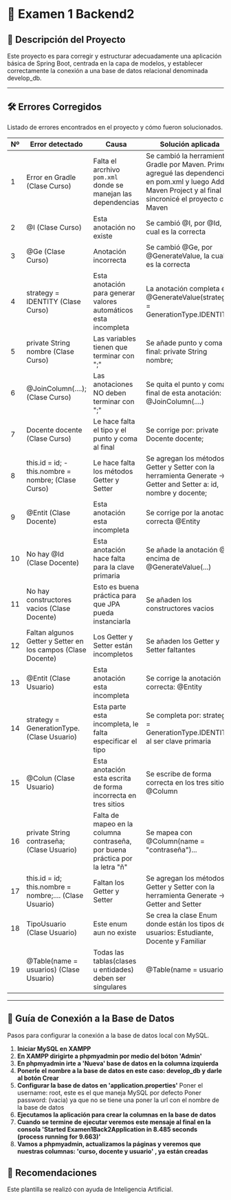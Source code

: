 # 📌 Examen 1 Backend2 

## 📝 Descripción del Proyecto
Este proyecto es para corregir y estructurar adecuadamente
una aplicación básica de Spring Boot, centrada en la capa de modelos, y establecer
correctamente la conexión a una base de datos relacional denominada develop_db.

---

## 🛠️ Errores Corregidos
Listado de errores encontrados en el proyecto y cómo fueron solucionados.

| Nº | Error detectado                                              | Causa                                                                        | Solución aplicada                                                                                                                                              |
|----|--------------------------------------------------------------|------------------------------------------------------------------------------|----------------------------------------------------------------------------------------------------------------------------------------------------------------|
| 1  | Error en Gradle (Clase Curso)                                | Falta el arcrhivo `pom.xml` donde se manejan las dependencias                | Se cambió la herramienta Gradle por Maven. Primero agregué las dependencias en pom.xml y luego Add as Maven Project y al final sincronicé el proyecto con Maven |
| 2  | @I (Clase Curso)                                             | Esta anotación no existe                                                     | Se cambió @I, por @Id, la cual es la correcta                                                                                                                  |
| 3  | @Ge (Clase Curso)                                            | Anotación incorrecta                                                         | Se cambió @Ge, por @GenerateValue, la cual es la correcta                                                                                                      |
| 4  | strategy = IDENTITY (Clase Curso)                            | Esta anotación para generar valores automáticos esta incompleta              | La anotación completa es @GenerateValue(strategy = GenerationType.IDENTITY)                                                                                    |
| 5  | private String nombre (Clase Curso)                          | Las variables tienen que terminar con ";"                                    | Se añade punto y coma al final: private String nombre;                                                                                                         |
| 6  | @JoinColumn(....); (Clase Curso)                             | Las anotaciones NO deben terminar con ";"                                    | Se quita el punto y coma al final de esta anotación: @JoinColumn(....)                                                                                         |
| 7  | Docente docente (Clase Curso)                                | Le hace falta el tipo y el punto y coma al final                             | Se corrige por: private Docente docente;                                                                                                                       |
| 8  | this.id = id; - this.nombre = nombre; (Clase Curso)          | Le hace falta los métodos Getter y Setter                                    | Se agregan los métodos Getter y Setter con la herramienta Generate -> Getter and Setter a: id, nombre y docente;                                               |
| 9  | @Entit (Clase Docente)                                       | Esta anotación esta incompleta                                               | Se corrige por la anotación correcta @Entity                                                                                                                   |
| 10 | No hay @Id (Clase Docente)                                   | Esta anotación hace falta para la clave primaria                             | Se añade la anotación @Id encima de @GenerateValue(...)                                                                                                        |
| 11 | No hay constructores vacios (Clase Docente)                  | Esto es buena práctica para que JPA pueda instanciarla                       | Se añaden los constructores vacios                                                                                                                             |
| 12 | Faltan algunos Getter y Setter en los campos (Clase Docente) | Los Getter y Setter están incompletos                                        | Se añaden los Getter y Setter faltantes                                                                                                                        |
| 13 | @Entit (Clase Usuario)                                       | Esta anotación esta incompleta                                               | Se corrige la anotación correcta: @Entity                                                                                                                      |
| 14 | strategy = GenerationType. (Clase Usuario)                   | Esta parte esta incompleta, le falta especificar el tipo                     | Se completa por: strategy = GenerationType.IDENTITY al ser clave primaria                                                                                      |
| 15 | @Colun (Clase Usuario)                                       | Esta anotación esta escrita de forma incorrecta en tres sitios               | Se escribe de forma correcta en los tres sitios: @Column                                                                                                       |
| 16 | private String contraseña; (Clase Usuario)                   | Falta de mapeo en la columna contraseña, por buena práctica por la letra "ñ" | Se mapea con @Column(name = "contraseña")...                                                                                                                   |
| 17 | this.id = id; this.nombre = nombre;.... (Clase Usuario)      | Faltan los Getter y Setter                                                   | Se agregan los métodos Getter y Setter con la herramienta Generate -> Getter and Setter                                                                        |
| 18 | TipoUsuario (Clase Usuario)                                  | Este enum aun no existe                                                      | Se crea la clase Enum donde están los tipos de usuarios: Estudiante, Docente y Familiar                                                                        |
| 19 | @Table(name = usuarios) (Clase Usuario)                      | Todas las tablas(clases u entidades) deben ser singulares                    | @Table(name = usuario)                                                                       |



---

## 🔌 Guía de Conexión a la Base de Datos
Pasos para configurar la conexión a la base de datos local con MySQL.

1. **Iniciar MySQL en XAMPP** 
2. **En XAMPP dirigirte a phpmyadmin por medio del bóton 'Admin'**
3. **En phpmyadmin irte a 'Nueva' base de datos en la columna izquierda**
4. **Ponerle el nombre a la base de datos en este caso: develop_db y darle al botón Crear**
5. **Configurar la base de datos en 'application.properties'**
   Poner el username: root, este es el que maneja MySQL por defecto
   Poner password: (vacia) ya que no se tiene una
   poner la url con el nombre de la base de datos
6. **Ejecutamos la aplicación para crear la columnas en la base de datos**
7. **Cuando se termine de ejecutar veremos este mensaje al final en la consola 'Started Examen1Back2Application in 8.485 seconds (process running for 9.663)'**
8. **Vamos a phpmyadmin, actualizamos la páginas y veremos que nuestras columnas: 'curso, docente y usuario' , ya están creadas** 
   


## 📝 Recomendaciones 
Este plantilla se realizó con ayuda de Inteligencia Artificial.